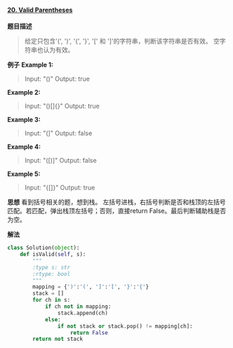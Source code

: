 #### [20. Valid Parentheses](https://leetcode.com/problems/valid-parentheses/description/)

**题目描述**
> 给定只包含'(', ')', '{', '}', '[' 和 ']'的字符串，判断该字符串是否有效。
> 空字符串也认为有效。

**例子**
**Example 1:**
>Input: "()"
Output: true

**Example 2:**
>Input: "()[]{}"
Output: true

**Example 3:**
>Input: "(]"
Output: false

**Example 4:**
>Input: "([)]"
Output: false

**Example 5:**
>Input: "{[]}"
Output: true

**思想**
看到括号相关的题，想到栈。
左括号进栈，右括号判断是否和栈顶的左括号匹配。若匹配，弹出栈顶左括号；否则，直接return False。最后判断辅助栈是否为空。

**解法**
```python
class Solution(object):
    def isValid(self, s):
        """
        :type s: str
        :rtype: bool
        """
        mapping = {')':'(', ']':'[', '}':'{'}
        stack = []
        for ch in s:
            if ch not in mapping:
                stack.append(ch)
            else:
                if not stack or stack.pop() != mapping[ch]:
                    return False
        return not stack
```
